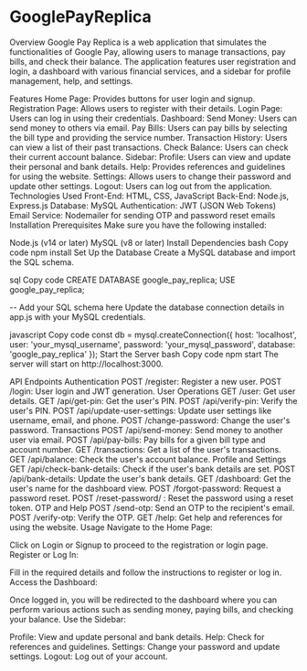 # GooglePayReplica
Overview
Google Pay Replica is a web application that simulates the functionalities of Google Pay, allowing users to manage transactions, pay bills, and check their balance. The application features user registration and login, a dashboard with various financial services, and a sidebar for profile management, help, and settings.

Features
Home Page: Provides buttons for user login and signup.
Registration Page: Allows users to register with their details.
Login Page: Users can log in using their credentials.
Dashboard:
Send Money: Users can send money to others via email.
Pay Bills: Users can pay bills by selecting the bill type and providing the service number.
Transaction History: Users can view a list of their past transactions.
Check Balance: Users can check their current account balance.
Sidebar:
Profile: Users can view and update their personal and bank details.
Help: Provides references and guidelines for using the website.
Settings: Allows users to change their password and update other settings.
Logout: Users can log out from the application.
Technologies Used
Front-End: HTML, CSS, JavaScript
Back-End: Node.js, Express.js
Database: MySQL
Authentication: JWT (JSON Web Tokens)
Email Service: Nodemailer for sending OTP and password reset emails
Installation
Prerequisites
Make sure you have the following installed:

Node.js (v14 or later)
MySQL (v8 or later)
Install Dependencies
bash
Copy code
npm install
Set Up the Database
Create a MySQL database and import the SQL schema.

sql
Copy code
CREATE DATABASE google_pay_replica;
USE google_pay_replica;

-- Add your SQL schema here
Update the database connection details in app.js with your MySQL credentials.

javascript
Copy code
const db = mysql.createConnection({
    host: 'localhost',
    user: 'your_mysql_username',
    password: 'your_mysql_password',
    database: 'google_pay_replica'
});
Start the Server
bash
Copy code
npm start
The server will start on http://localhost:3000.

API Endpoints
Authentication
POST /register: Register a new user.
POST /login: User login and JWT generation.
User Operations
GET /user: Get user details.
GET /api/get-pin: Get the user's PIN.
POST /api/verify-pin: Verify the user's PIN.
POST /api/update-user-settings: Update user settings like username, email, and phone.
POST /change-password: Change the user's password.
Transactions
POST /api/send-money: Send money to another user via email.
POST /api/pay-bills: Pay bills for a given bill type and account number.
GET /transactions: Get a list of the user's transactions.
GET /api/balance: Check the user's account balance.
Profile and Settings
GET /api/check-bank-details: Check if the user's bank details are set.
POST /api/bank-details: Update the user's bank details.
GET /dashboard: Get the user's name for the dashboard view.
POST /forgot-password: Request a password reset.
POST /reset-password/
: Reset the password using a reset token.
OTP and Help
POST /send-otp: Send an OTP to the recipient's email.
POST /verify-otp: Verify the OTP.
GET /help: Get help and references for using the website.
Usage
Navigate to the Home Page:

Click on Login or Signup to proceed to the registration or login page.
Register or Log In:

Fill in the required details and follow the instructions to register or log in.
Access the Dashboard:

Once logged in, you will be redirected to the dashboard where you can perform various actions such as sending money, paying bills, and checking your balance.
Use the Sidebar:

Profile: View and update personal and bank details.
Help: Check for references and guidelines.
Settings: Change your password and update settings.
Logout: Log out of your account.

